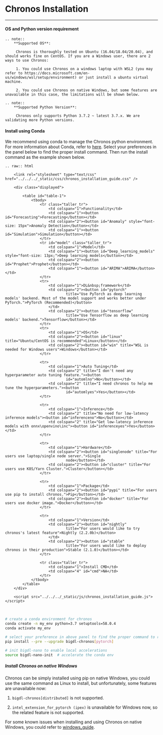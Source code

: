 # Chronos Installation

---

#### OS and Python version requirement


```eval_rst
.. note::
    **Supported OS**:

     Chronos is thoroughly tested on Ubuntu (16.04/18.04/20.04), and should works fine on CentOS. If you are a Windows user, there are 2 ways to use Chronos:
     
     1. You could use Chronos on a windows laptop with WSL2 (you may refer to https://docs.microsoft.com/en-us/windows/wsl/setup/environment) or just install a ubuntu virtual machine.

     2. You could use Chronos on native Windows, but some features are unavailable in this case, the limitations will be shown below.
```
```eval_rst
.. note::
    **Supported Python Version**:

     Chronos only supports Python 3.7.2 ~ latest 3.7.x. We are validating more Python versions.
```



#### Install using Conda

We recommend using conda to manage the Chronos python environment. For more information about Conda, refer to [here](https://docs.conda.io/en/latest/miniconda.html#).
Select your preferences in the panel below to find the proper install command. Then run the install command as the example shown below.


```eval_rst
.. raw:: html

    <link rel="stylesheet" type="text/css" href="../../../_static/css/chronos_installation_guide.css" />

    <div class="displayed">

        <table id="table-1">
            <tbody>
                <tr class="taller_tr">
                    <td colspan="1">Functionality</td>
                    <td colspan="1"><button id="Forecasting">Forecasting</button></td>
                    <td colspan="2"><button id="Anomaly" style="font-size: 15px">Anomaly Detection</button></td>
                    <td colspan="1"><button id="Simulation">Simulation</button></td>
                </tr>
                <tr id="model" class="taller_tr">
                    <td colspan="1">Model</td>
                    <td colspan="1"><button id="Deep_learning_models" style="font-size: 13px;">Deep learning models</button></td>
                    <td colspan="2"><button id="Prophet">Prophet</button></td>
                    <td colspan="1"><button id="ARIMA">ARIMA</button></td>
                </tr>
                <tr>
                    <td colspan="1">DL&nbsp;framework</td>
                    <td colspan="2"><button id="pytorch"
                            title="Use PyTorch as deep learning models' backend. Most of the model support and works better under PyTorch.">PyTorch (Recommended)</button>
                    </td>
                    <td colspan="2"><button id="tensorflow"
                            title="Use Tensorflow as deep learning models' backend.">Tensorflow</button></td>
                </tr>
                <tr>
                    <td colspan="1">OS</td>
                    <td colspan="2"><button id="linux" title="Ubuntu/CentOS is recommended">Linux</button></td>
                    <td colspan="2"><button id="win" title="WSL is needed for Windows users">Windows</button></td>
                </tr>

                <tr>
                    <td colspan="1">Auto Tuning</td>
                    <td colspan="2" title="I don't need any hyperparameter auto tuning feature."><button
                            id="automlno">No</button></td>
                    <td colspan="2" title="I need chronos to help me tune the hyperparameters."><button
                            id="automlyes">Yes</button></td>
                </tr>

                <tr>
                    <td colspan="1">Inference</td>
                    <td colspan="2" title="No need for low-latency inference models"><button id="inferenceno">No</button></td>
                    <td colspan="2" title="Get low-latency inference models with onnx\openvino\inc"><button id="inferenceyes">Yes</button></td>
                </tr>

                <tr>
                    <td colspan="1">Hardware</td>
                    <td colspan="2"><button id="singlenode" title="For users use laptop/single node server.">Single
                            node</button></td>
                    <td colspan="2"><button id="cluster" title="For users use K8S/Yarn Cluster.">Cluster</button></td>
                </tr>

                <tr>
                    <td colspan="1">Package</td>
                    <td colspan="2"><button id="pypi" title="For users use pip to install chronos.">Pip</button></td>
                    <td colspan="2"><button id="docker" title="For users use docker image.">Docker</button></td>
                </tr>

                <tr>
                    <td colspan="1">Version</td>
                    <td colspan="2"><button id="nightly"
                            title="For users would like to try chronos's latest feature">Nightly (2.2.0b)</button>
                    </td>
                    <td colspan="2"><button id="stable"
                            title="For users would like to deploy chronos in their production">Stable (2.1.0)</button></td>
                </tr>

                <tr class="taller_tr">
                    <td colspan="1">Install CMD</td>
                    <td colspan="4" id="cmd">NA</td>
                </tr>
            </tbody>
        </table>
    </div>

    <script src="../../../_static/js/chronos_installation_guide.js"></script>
```

</br>


```bash
# create a conda environment for chronos
conda create -n my_env python=3.7 setuptools=58.0.4
conda activate my_env

# select your preference in above panel to find the proper command to replace the below command, e.g.
pip install --pre --upgrade bigdl-chronos[pytorch]

# init bigdl-nano to enable local accelerations
source bigdl-nano-init  # accelerate the conda env
```

##### Install Chronos on native Windows

Chronos can be simply installed using pip on native Windows, you could use the same command as Linux to install, but unfortunately, some features are unavailable now:

1. `bigdl-chronos[distributed]` is not supported.

2. `intel_extension_for_pytorch (ipex)` is unavailable for Windows now, so the related feature is not supported.

For some known issues when installing and using Chronos on native Windows, you could refer to [windows_guide](https://bigdl.readthedocs.io/en/latest/doc/Chronos/Howto/windows_guide.html).